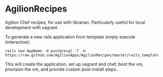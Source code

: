 # AgilionRecipes

Agilion Chef recipes, for use with librarian. Particularly useful for local development with vagrant.

To generate a new rails application from template simply execute (interactive):

```shell
rails new AppName -d postgresql -T -m https://raw.github.com/AgilionApps/AgilionRecipes/master/rails_template.rb
```

This will create the application, set up vagrant and chef, boot the vm, provision the vm, and provide custom post-install steps.
